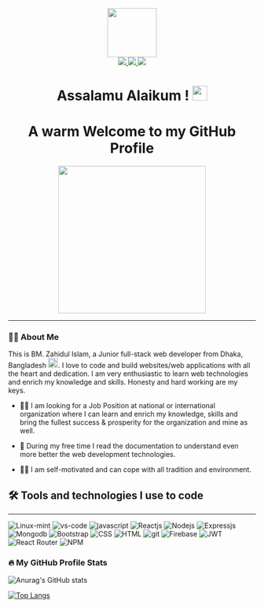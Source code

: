 
<div id="header" align="center">
  <img src="https://media.giphy.com/media/M9gbBd9nbDrOTu1Mqx/giphy.gif" width="100"/>
  <div id="badges">
  <a href="https://www.linkedin.com/in/bm-zahidul-islam-9250a4156/" target='_blank' rel='noopener noreferrer'>
    <img src="https://img.shields.io/badge/-LINKEDIN-%230A66C2?style=for-the-badge&labelColor=black&logo=linkedin&logoColor=white"/>
  </a>
  <a href="mailto:bmzahidulislam@outlook.com" target='_blank' rel='noopener noreferrer'>
    <img src="https://img.shields.io/badge/-Email-%230078D4?style=for-the-badge&labelColor=black&logo=microsoft-outlook&logoColor=white"/>
  </a>
  <a href="https://wa.me/1675633294" target='_blank' rel='noopener noreferrer'>
    <img src="https://img.shields.io/badge/-whatsapp-%2325D366?style=for-the-badge&labelColor=black&logo=whatsapp&logoColor=white"/>
  </a>
</div>
<img src="https://komarev.com/ghpvc/?username=zahid-BM" alt=""/>

<h1>
  Assalamu Alaikum !
  <img src="https://media.giphy.com/media/hvRJCLFzcasrR4ia7z/giphy.gif" width="30px" height="30px"/>
</h1>
<h1>A warm Welcome to my GitHub Profile</h1>
</div>

<div align="center">
  <img src="https://i.ibb.co/yfRsrzz/Passport-size-new.jpg" width="300" height="300"/>
</div>

<hr/>

### :man_technologist: About Me

This is BM. Zahidul Islam, a Junior full-stack web developer from Dhaka, Bangladesh <img src='https://upload.wikimedia.org/wikipedia/commons/thumb/f/f9/Flag_of_Bangladesh.svg/2560px-Flag_of_Bangladesh.svg.png' width='20' />. I love to code and build websites/web applications with all the heart and dedication. I am very enthusiastic to learn web technologies and enrich my knowledge and skills. Honesty and hard working are my keys.

- :walking_man: I am looking for a Job Position at national or international organization  where I can learn and enrich my knowledge, skills and bring the fullest success & prosperity for the organization and mine as well.
- :open_book: During my free time I read the documentation to understand even more better the web development technologies.

- :man_office_worker: I am self-motivated and can cope with all tradition and environment.

## :hammer_and_wrench: Tools and technologies I use to code

<hr/>

![Linux-mint](https://img.shields.io/badge/-Linux_Mint-%2387CF3E?style=for-the-badge&labelColor=black&logo=linux-mint&logoColor=white) ![vs-code](https://img.shields.io/badge/-VS_CODE-%235C2D91?style=for-the-badge&labelColor=black&logo=visual-studio&logoColor=white) ![javascript](https://img.shields.io/badge/-JAVASCRIPT-%23F7DF1E?style=for-the-badge&labelColor=black&logo=javascript&logoColor=F0DB4F) ![Reactjs](https://img.shields.io/badge/-React_JS-%2361DAFB?style=for-the-badge&labelColor=black&logo=react&logoColor=white) ![Nodejs](https://img.shields.io/badge/-NODE_JS-%23339933?style=for-the-badge&labelColor=black&logo=node.js&logoColor=white) ![Expressjs](https://img.shields.io/badge/-EXPRESS_JS-%23000000?style=for-the-badge&labelColor=black&logo=express&logoColor=white) ![Mongodb](https://img.shields.io/badge/-MongoDB-%23339933?style=for-the-badge&labelColor=black&logo=mongodb&logoColor=white) ![Bootstrap](https://img.shields.io/badge/-BOOTSTRAP-%237952B3?style=for-the-badge&labelColor=black&logo=bootstrap&logoColor=white) ![CSS](https://img.shields.io/badge/-CSS3-%231572B6?style=for-the-badge&labelColor=black&logo=css3&logoColor=white) ![HTML](https://img.shields.io/badge/-HTML5-%23E34F26?style=for-the-badge&labelColor=black&logo=html5&logoColor=white) ![git](https://img.shields.io/badge/-Git-%23F05032?style=for-the-badge&labelColor=black&logo=git&logoColor=white) ![Firebase](https://img.shields.io/badge/-FIREBASE-%23FFCA28?style=for-the-badge&labelColor=black&logo=firebase&logoColor=white) ![JWT](https://img.shields.io/badge/-JSON_WEB_TOKEN-%23000000?style=for-the-badge&labelColor=black&logo=json-web-tokens&logoColor=white) ![React Router](https://img.shields.io/badge/-REACT_ROUTER-%23CA4245?style=for-the-badge&labelColor=black&logo=react-router&logoColor=white) ![NPM](https://img.shields.io/badge/-NPM-%23CB3837?style=for-the-badge&labelColor=black&logo=npm&logoColor=white)

### :fire: My GitHub Profile Stats

![Anurag's GitHub stats](https://github-readme-stats.vercel.app/api?username=zahid-bm&count_private=true&show_icons=true&theme=onedark)

[![Top Langs](https://github-readme-stats.vercel.app/api/top-langs/?username=zahid-bm&layout=compact&theme=vision-friendly-dark)](https://github.com/zahid-bm/github-readme-stats)
